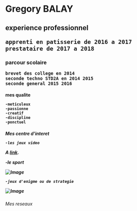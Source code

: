 <h1>Gregory BALAY 
  <h2> experience professionnel
    
    apprenti en patisserie de 2016 a 2017 
    prestataire de 2017 a 2018 
    
  <h3>parcour scolaire
  
    brevet des college en 2014 
    seconde techno STD2A en 2014 2015
    seconde general 2015 2016
    
  <h4>mes qualite 
  
    -meticuleux 
    -passionne
    -creatif 
    -discipline
    -ponctuel
    
  <h5>Mes centre d'interet 
    
    -les jeux video 
<p>A <a href="  https://www.youtube.com/watch?v=vzHrjOMfHPY">link</a>.</p>
     
   
   
   -le sport
<p><img alt="Image" src="https://www.bing.com/images/search?q=basket+image&id=E588CDF94B4590CA5C30D4A03FFB097DE2A8896C&FORM=IQFRBA" /></p> 

    -jeux d'enigme ou de strategie
<p><img alt="Image" src="https://www.bing.com/images/search?view=detailV2&ccid=Hj3GRQno&id=DF206CBF79527A64342AC861875C95F2DA37BF93&thid=OIP.Hj3GRQnoJI-yv5gKn0hJxgHaEo&mediaurl=https%3a%2f%2fwww.laruchedespassions.com%2fboutique%2fimages_produits%2fjeu-echec-bois-pliable-z.jpg&exph=500&expw=800&q=echec+image&simid=608037633597964545&selectedIndex=88" /></p> 

  <h6>Mes reseaux 
  
